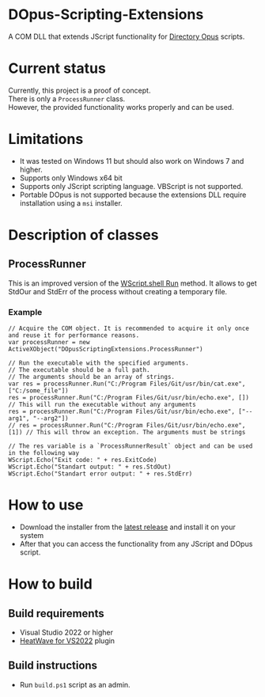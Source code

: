 # DOpus-Scripting-Extensions
A COM DLL that extends JScript functionality for [Directory Opus](https://www.gpsoft.com.au/) scripts.

# Current status
Currently, this project is a proof of concept.<br>
There is only a `ProcessRunner` class.<br>
However, the provided functionality works properly and can be used.

# Limitations
* It was tested on Windows 11 but should also work on Windows 7 and higher.
* Supports only Windows x64 bit
* Supports only JScript scripting language. VBScript is not supported.
* Portable DOpus is not supported because the extensions DLL require installation using a `msi` installer.

# Description of classes
## ProcessRunner
This is an improved version of the [WScript.shell Run](https://ss64.com/vb/run.html) method. It allows to get StdOur and StdErr of the process without creating a temporary file.

### Example
```
// Acquire the COM object. It is recommended to acquire it only once and reuse it for performance reasons.
var processRunner = new ActiveXObject("DOpusScriptingExtensions.ProcessRunner")

// Run the executable with the specified arguments.
// The executable should be a full path.
// The arguments should be an array of strings.
var res = processRunner.Run("C:/Program Files/Git/usr/bin/cat.exe", ["C:/some_file"])
res = processRunner.Run("C:/Program Files/Git/usr/bin/echo.exe", []) // This will run the executable without any arguments
res = processRunner.Run("C:/Program Files/Git/usr/bin/echo.exe", ["--arg1", "--arg2"])
// res = processRunner.Run("C:/Program Files/Git/usr/bin/echo.exe", [1]) // This will throw an exception. The arguments must be strings

// The res variable is a `ProcessRunnerResult` object and can be used in the following way
WScript.Echo("Exit code: " + res.ExitCode)
WScript.Echo("Standart output: " + res.StdOut)
WScript.Echo("Standart error output: " + res.StdErr)
```

# How to use
* Download the installer from the [latest release](https://github.com/PolarGoose/DOpus-Scripting-Extensions/releases) and install it on your system
* After that you can access the functionality from any JScript and DOpus script.

# How to build
## Build requirements
* Visual Studio 2022 or higher
* [HeatWave for VS2022](https://marketplace.visualstudio.com/items?itemName=FireGiant.FireGiantHeatWaveDev17) plugin

## Build instructions
* Run `build.ps1` script as an admin.
